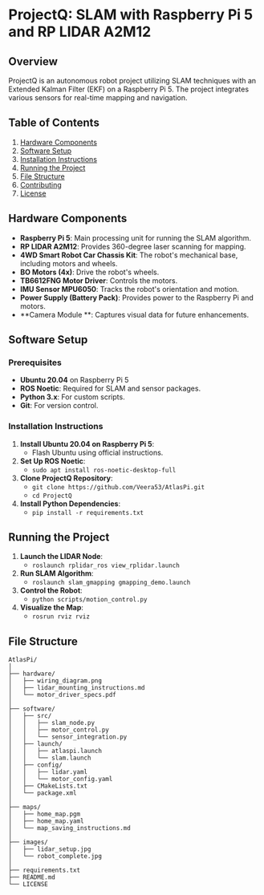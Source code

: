 # ProjectQ: SLAM with Raspberry Pi 5 and RP LIDAR A2M12

## Overview
ProjectQ is an autonomous robot project utilizing SLAM techniques with an Extended Kalman Filter (EKF) on a Raspberry Pi 5. The project integrates various sensors for real-time mapping and navigation.

## Table of Contents
1. [Hardware Components](#hardware-components)
2. [Software Setup](#software-setup)
3. [Installation Instructions](#installation-instructions)
4. [Running the Project](#running-the-project)
5. [File Structure](#file-structure)
6. [Contributing](#contributing)
7. [License](#license)

## Hardware Components
- **Raspberry Pi 5**: Main processing unit for running the SLAM algorithm.
- **RP LIDAR A2M12**: Provides 360-degree laser scanning for mapping.
- **4WD Smart Robot Car Chassis Kit**: The robot's mechanical base, including motors and wheels.
- **BO Motors (4x)**: Drive the robot's wheels.
- **TB6612FNG Motor Driver**: Controls the motors.
- **IMU Sensor MPU6050**: Tracks the robot's orientation and motion.
- **Power Supply (Battery Pack)**: Provides power to the Raspberry Pi and motors.
- **Camera Module **: Captures visual data for future enhancements.

## Software Setup
### Prerequisites
- **Ubuntu 20.04** on Raspberry Pi 5
- **ROS Noetic**: Required for SLAM and sensor packages.
- **Python 3.x**: For custom scripts.
- **Git**: For version control.

### Installation Instructions
1. **Install Ubuntu 20.04 on Raspberry Pi 5**:
   - Flash Ubuntu using official instructions.
2. **Set Up ROS Noetic**:
   - `sudo apt install ros-noetic-desktop-full`
3. **Clone ProjectQ Repository**:
   - `git clone https://github.com/Veera53/AtlasPi.git`
   - `cd ProjectQ`
4. **Install Python Dependencies**:
   - `pip install -r requirements.txt`

## Running the Project
1. **Launch the LIDAR Node**:
   - `roslaunch rplidar_ros view_rplidar.launch`
2. **Run SLAM Algorithm**:
   - `roslaunch slam_gmapping gmapping_demo.launch`
3. **Control the Robot**:
   - `python scripts/motion_control.py`
4. **Visualize the Map**:
   - `rosrun rviz rviz`

## File Structure
```plaintext
AtlasPi/
│
├── hardware/
│   ├── wiring_diagram.png
│   ├── lidar_mounting_instructions.md
│   └── motor_driver_specs.pdf
│
├── software/
│   ├── src/
│   │   ├── slam_node.py
│   │   ├── motor_control.py
│   │   └── sensor_integration.py
│   ├── launch/
│   │   ├── atlaspi.launch
│   │   └── slam.launch
│   ├── config/
│   │   ├── lidar.yaml
│   │   └── motor_config.yaml
│   ├── CMakeLists.txt
│   └── package.xml
│
├── maps/
│   ├── home_map.pgm
│   ├── home_map.yaml
│   └── map_saving_instructions.md
│
├── images/
│   ├── lidar_setup.jpg
│   └── robot_complete.jpg
│
├── requirements.txt
├── README.md
└── LICENSE
